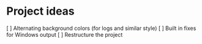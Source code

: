 # Project ideas

[ ] Alternating background colors (for logs and similar style)
[ ] Built in fixes for Windows output
[ ] Restructure the project
